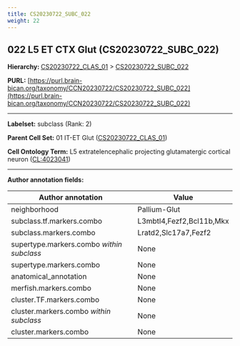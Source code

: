 ```yaml
---
title: CS20230722_SUBC_022
weight: 22
---
```

## 022 L5 ET CTX Glut (CS20230722_SUBC_022)
<b>Hierarchy: </b>
[CS20230722_CLAS_01](../CS20230722_CLAS_01) >
[CS20230722_SUBC_022](../CS20230722_SUBC_022)

**PURL:** [https://purl.brain-bican.org/taxonomy/CCN20230722/CS20230722_SUBC_022](https://purl.brain-bican.org/taxonomy/CCN20230722/CS20230722_SUBC_022)

---


**Labelset:** subclass (Rank: 2)

**Parent Cell Set:** 01 IT-ET Glut ([CS20230722_CLAS_01](../CS20230722_CLAS_01))



**Cell Ontology Term:**  L5 extratelencephalic projecting glutamatergic cortical neuron ([CL:4023041](https://www.ebi.ac.uk/ols/ontologies/cl/terms?obo_id=CL:4023041)) 

[MARKER GENES.]: #


---

[TRANSFERRED ANNOTATIONS.]: #


[AUTHOR ANNOTATION FIELDS.]: #


**Author annotation fields:**

| Author annotation | Value |
|-------------------|-------|
|neighborhood|Pallium-Glut|
|subclass.tf.markers.combo|L3mbtl4,Fezf2,Bcl11b,Mkx|
|subclass.markers.combo|Lratd2,Slc17a7,Fezf2|
|supertype.markers.combo _within subclass_|None|
|supertype.markers.combo|None|
|anatomical_annotation|None|
|merfish.markers.combo|None|
|cluster.TF.markers.combo|None|
|cluster.markers.combo _within subclass_|None|
|cluster.markers.combo|None|
